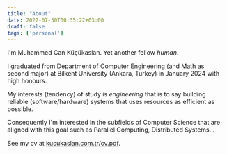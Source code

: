```yaml
---
title: "About"
date: 2022-07-30T00:35:22+03:00
draft: false
tags: ['personal']
---
```

I'm Muhammed Can Küçükaslan. Yet another fellow _human_.

I graduated from Department of Computer Engineering (and Math as second major)
 at Bilkent University (Ankara, Turkey) in January 2024 with high honours.

My interests (tendency) of study is _engineering_ 
that is to say building reliable (software/hardware) systems that
uses resources as efficient as possible.
 
Consequently I'm interested in the subfields of Computer Science
that are aligned with this goal such as Parallel Computing, Distributed Systems...

See my cv at [kucukaslan.com.tr/cv.pdf](/cv.pdf).

